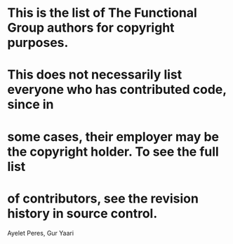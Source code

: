 # This is the list of The Functional Group authors for copyright purposes.
#
# This does not necessarily list everyone who has contributed code, since in
# some cases, their employer may be the copyright holder.  To see the full list
# of contributors, see the revision history in source control.
Ayelet Peres, Gur Yaari
